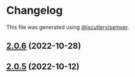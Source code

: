 # Changelog

This file was generated using [@jscutlery/semver](https://github.com/jscutlery/semver).

## [2.0.6](https://github.com/myndpm/open-source/compare/@myndpm/pug2html@2.0.5...@myndpm/pug2html@2.0.6) (2022-10-28)



## [2.0.5](https://github.com/myndpm/open-source/compare/@myndpm/pug2html@2.0.4...@myndpm/pug2html@2.0.5) (2022-10-12)
